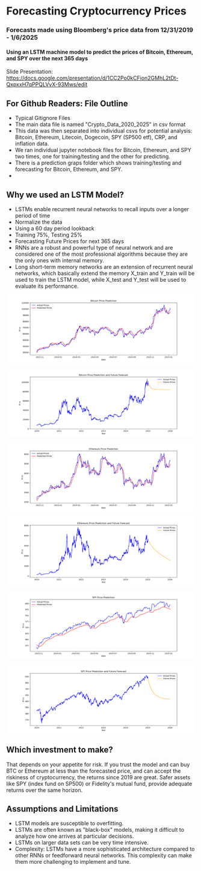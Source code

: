 # Forecasting Cryptocurrency Prices
### Forecasts made using Bloomberg's price data from 12/31/2019 - 1/6/2025
#### Using an LSTM machine model to predict the prices of Bitcoin, Ethereum, and SPY over the next 365 days
Slide Presentation: https://docs.google.com/presentation/d/1CC2Po0kCFion2GMhL2tDt-QxpxxH7qPPQLVvX-93Mws/edit

## For Github Readers: File Outline
- Typical Gitignore Files
- The main data file is named "Crypto_Data_2020_2025" in csv format
- This data was then separated into individual csvs for potential analysis: Bitcoin, Ethereum, Litecoin, Dogecoin, SPY (SP500 etf), CRP, and inflation data.
- We ran individual jupyter notebook files for Bitcoin, Ethereum, and SPY two times, one for training/testing and the other for predicting.
- There is a prediction graps folder which shows training/testing and forecasting for Bitcoin, Ethereum, and SPY.
- 

## Why we used an LSTM Model?
- LSTMs enable recurrent neural networks to recall inputs over a longer period of time
- Normalize the data
- Using a 60 day period lookback
- Training 75%, Testing 25%
- Forecasting Future  Prices for next 365 days
- RNNs are a robust and powerful type of neural network and are considered one of the most professional algorithms because they are the only ones with internal memory.
- Long short-term memory networks are an extension of recurrent neural networks, which basically extend the memory X_train and Y_train will be used to train the LSTM model, while X_test and Y_test will be used to evaluate its performance.

![BTC Training/Testing](https://github.com/ShaneRand/project-4/blob/main/prediction_graphs/bitcoin_prediction.png)


![BTC Forecasting](https://github.com/ShaneRand/project-4/blob/main/prediction_graphs/bitcoin_forecast.png)

![Ethereum Training/Testing](https://github.com/ShaneRand/project-4/blob/main/prediction_graphs/ethereum_prediction.png)


![Ethereum Forecasting](https://github.com/ShaneRand/project-4/blob/main/prediction_graphs/ethereum_forecast.png)

![SPY Training/Testing](https://github.com/ShaneRand/project-4/blob/main/prediction_graphs/spy_prediction.png)


![SPY Forecasting](https://github.com/ShaneRand/project-4/blob/main/prediction_graphs/spy_forecast.png)

## Which investment to make?
That depends on your appetite for risk. If you trust the model and can buy BTC or Ethereum at less than the forecasted price, and can accept the riskiness of cryptocurrency, the returns since 2019 are great. Safer assets like SPY (index fund on SP500) or Fidelity's mutual fund, provide adequate returns over the same horizon.

## Assumptions and Limitations
- LSTM models are susceptible to overfitting. 
- LSTMs are often known as "black-box" models, making it difficult to analyze how one arrives at particular decisions.
- LSTMs on larger data sets can be very time intensive.
- Complexity: LSTMs have a more sophisticated architecture compared to other RNNs or feedforward neural networks. This complexity can make them more challenging to implement and tune.
